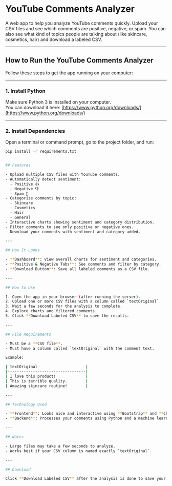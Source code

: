 # YouTube Comments Analyzer

A web app to help you analyze YouTube comments quickly. Upload your CSV files and see which comments are positive, negative, or spam. You can also see what kind of topics people are talking about (like skincare, cosmetics, hair) and download a labeled CSV.

---

## How to Run the YouTube Comments Analyzer

Follow these steps to get the app running on your computer:

---

### 1. Install Python
Make sure Python 3 is installed on your computer.  
You can download it here: [https://www.python.org/downloads/](https://www.python.org/downloads/)

---

### 2. Install Dependencies
Open a terminal or command prompt, go to the project folder, and run:

```bash
pip install -r requirements.txt


## Features

- Upload multiple CSV files with YouTube comments.
- Automatically detect sentiment:
  - Positive 👍
  - Negative 👎
  - Spam 🚫
- Categorize comments by topic:
  - Skincare
  - Cosmetics
  - Hair
  - General
- Interactive charts showing sentiment and category distribution.
- Filter comments to see only positive or negative ones.
- Download your comments with sentiment and category added.

---

## How It Looks

- **Dashboard**: View overall charts for sentiment and categories.  
- **Positive & Negative Tabs**: See comments and filter by category.  
- **Download Button**: Save all labeled comments as a CSV file.  

---

## How to Use

1. Open the app in your browser (after running the server).  
2. Upload one or more CSV files with a column called `textOriginal`.  
3. Wait a few seconds for the analysis to complete.  
4. Explore charts and filtered comments.  
5. Click **Download Labeled CSV** to save the results.

---

## File Requirements

- Must be a **CSV file**.  
- Must have a column called `textOriginal` with the comment text.

Example:

| textOriginal                     |
|----------------------------------|
| I love this product!             |
| This is terrible quality.        |
| Amazing skincare routine!        |

---

## Technology Used

- **Frontend**: Looks nice and interactive using **Bootstrap** and **Chart.js**.  
- **Backend**: Processes your comments using Python and a machine learning model.  

---

## Notes

- Large files may take a few seconds to analyze.  
- Works best if your CSV column is named exactly `textOriginal`.

---

## Download

Click **Download Labeled CSV** after the analysis is done to save your comments with sentiment and category.
